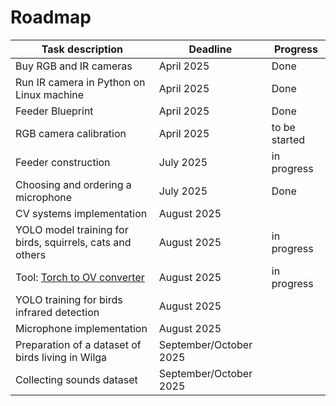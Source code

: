 # Roadmap

| Task description    | Deadline  | Progress |
|-----|-----|-----|
| Buy RGB and IR cameras | April 2025 | Done |
| Run IR camera in Python on Linux machine| April 2025 | Done |
| Feeder Blueprint | April 2025 | Done |
| RGB camera calibration | April 2025 | to be started |
| Feeder construction | July 2025 | in progress |
| Choosing and ordering a microphone | July 2025 | Done |
| CV systems implementation | August 2025 ||
| YOLO model training for birds, squirrels, cats and others | August 2025 | in progress |
| Tool: [Torch to OV converter](../tools/pt_ov_model_converter/) | August 2025 | in progress |
| YOLO training for birds infrared detection | August 2025 ||
| Microphone implementation | August 2025 ||
| Preparation of a dataset of birds living in Wilga | September/October 2025 ||
| Collecting sounds dataset | September/October 2025 ||
